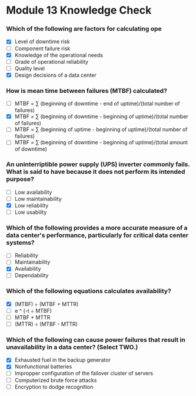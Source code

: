 # Module 13 Knowledge Check

### Which of the following are factors for calculating ope

- [X] Level of downtime risk
- [ ] Component failure risk
- [X] Knowledge of the operational needs
- [ ] Grade of operational reliability
- [ ] Quality level
- [X] Design decisions of a data center

### How is mean time between failures (MTBF) calculated?

- [ ] MTBF = ∑ (beginning of downtime - end of uptime)/(total number of failures)
- [X] MTBF = ∑ (beginning of downtime - beginning of uptime)/(total number of failures)
- [ ] MTBF = ∑ (beginning of uptime - beginning of uptime)/(total number of failures)
- [ ] MTBF = ∑ (beginning of downtime - beginning of uptime)/(total amount of downtime)

### An uninterriptible power supply (UPS) inverter commonly fails. What is said to have because it does not perform its intended purpose?

- [ ] Low availability
- [ ] Low maintainability
- [X] Low reliability
- [ ] Low usability

### Which of the following provides a more accurate measure of a data center's performance, particularly for critical data center systems?

- [ ] Reliability
- [ ] Maintainability
- [X] Availability
- [ ] Dependability

### Which of the following equations calculates availability?

- [X] (MTBF) ÷ (MTBF + MTTR)
- [ ] e ^ (-t ÷ MTBF)
- [ ] MTBF + MTTR
- [ ] (MTTR) ÷ (MTBF - MTTR)

### Which of the following can cause power failures that result in unavailability in a data center? (Select TWO.)

- [X] Exhausted fuel in the backup generator
- [X] Nonfunctional batteries
- [ ] Impropper configuration of the failover cluster of servers
- [ ] Computerized brute force attacks
- [ ] Encryption to dodge recognition